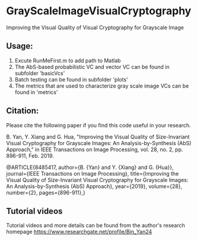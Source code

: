 # GrayScaleImageVisualCryptography
Improving the Visual Quality of Visual Cryptography for Grayscale Image

## Usage:
1. Excute RunMeFirst.m to add path to Matlab
2. The AbS-based probabilistic VC and vector VC can be found in subfolder 'basicVcs'
3. Batch testing can be found in subfolder 'plots'
4. The metrics that are used to characterize gray scale image VCs can be found in 'metrics'

## Citation:
Please cite the following paper if you find this code useful in your research.

B. Yan, Y. Xiang and G. Hua, "Improving the Visual Quality of Size-Invariant Visual Cryptography for Grayscale Images: An Analysis-by-Synthesis (AbS) Approach," in IEEE Transactions on Image Processing, vol. 28, no. 2, pp. 896-911, Feb. 2019.

@ARTICLE{8485417, 
author={B. {Yan} and Y. {Xiang} and G. {Hua}}, 
journal={IEEE Transactions on Image Processing}, 
title={Improving the Visual Quality of Size-Invariant Visual Cryptography for Grayscale Images: An Analysis-by-Synthesis (AbS) Approach}, year={2019}, 
volume={28}, 
number={2}, 
pages={896-911},}

## Tutorial videos
Tutorial videos and more details can be found from the author's research homepage
https://www.researchgate.net/profile/Bin_Yan24 
